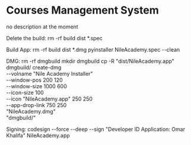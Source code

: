 # Courses Management System
no description at the moment

Delete the build:
rm -rf build dist *.spec

Build App:
rm -rf build dist *.dmg
pyinstaller NileAcademy.spec --clean


DMG:
rm -rf dmgbuild
mkdir dmgbuild
cp -R "dist/NileAcademy.app" dmgbuild/
create-dmg \
  --volname "Nile Academy Installer" \
  --window-pos 200 120 \
  --window-size 1000 600 \
  --icon-size 100 \
  --icon "NileAcademy.app" 250 250 \
  --app-drop-link 750 250 \
  "NileAcademy.dmg" \
  "dmgbuild/"

Signing:
codesign --force --deep --sign "Developer ID Application: Omar Khalifa" NileAcademy.app
